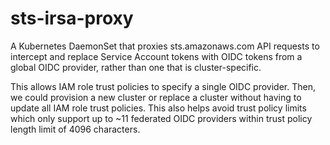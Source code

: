 # sts-irsa-proxy

A Kubernetes DaemonSet that proxies sts.amazonaws.com API requests to intercept
and replace Service Account tokens with OIDC tokens from a global OIDC
provider, rather than one that is cluster-specific.

This allows IAM role trust policies to specify a single OIDC provider. Then, we
could provision a new cluster or replace a cluster without having to update all
IAM role trust policies. This also helps avoid trust policy limits which only
support up to ~11 federated OIDC providers within trust policy length limit of
4096 characters.
